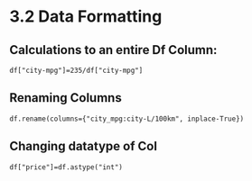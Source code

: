 # 3.2 Data Formatting

## Calculations to an entire Df Column:

`df["city-mpg"]=235/df["city-mpg"]`

## Renaming Columns
`df.rename(columns={"city_mpg:city-L/100km", inplace-True})`

## Changing datatype of Col
`df["price"]=df.astype("int")`